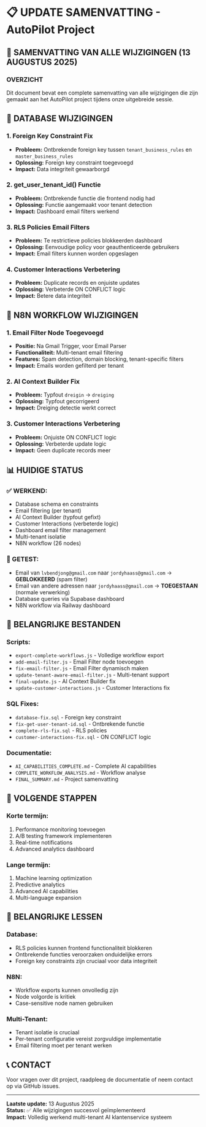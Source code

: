 # 📋 UPDATE SAMENVATTING - AutoPilot Project

## 🎯 SAMENVATTING VAN ALLE WIJZIGINGEN (13 AUGUSTUS 2025)

### **OVERZICHT**
Dit document bevat een complete samenvatting van alle wijzigingen die zijn gemaakt aan het AutoPilot project tijdens onze uitgebreide sessie.

## 🔧 DATABASE WIJZIGINGEN

### **1. Foreign Key Constraint Fix**
- **Probleem:** Ontbrekende foreign key tussen `tenant_business_rules` en `master_business_rules`
- **Oplossing:** Foreign key constraint toegevoegd
- **Impact:** Data integriteit gewaarborgd

### **2. get_user_tenant_id() Functie**
- **Probleem:** Ontbrekende functie die frontend nodig had
- **Oplossing:** Functie aangemaakt voor tenant detection
- **Impact:** Dashboard email filters werkend

### **3. RLS Policies Email Filters**
- **Probleem:** Te restrictieve policies blokkeerden dashboard
- **Oplossing:** Eenvoudige policy voor geauthenticeerde gebruikers
- **Impact:** Email filters kunnen worden opgeslagen

### **4. Customer Interactions Verbetering**
- **Probleem:** Duplicate records en onjuiste updates
- **Oplossing:** Verbeterde ON CONFLICT logic
- **Impact:** Betere data integriteit

## 🔧 N8N WORKFLOW WIJZIGINGEN

### **1. Email Filter Node Toegevoegd**
- **Positie:** Na Gmail Trigger, voor Email Parser
- **Functionaliteit:** Multi-tenant email filtering
- **Features:** Spam detection, domain blocking, tenant-specific filters
- **Impact:** Emails worden gefilterd per tenant

### **2. AI Context Builder Fix**
- **Probleem:** Typfout `dreigin` → `dreiging`
- **Oplossing:** Typfout gecorrigeerd
- **Impact:** Dreiging detectie werkt correct

### **3. Customer Interactions Verbetering**
- **Probleem:** Onjuiste ON CONFLICT logic
- **Oplossing:** Verbeterde update logic
- **Impact:** Geen duplicate records meer

## 📊 HUIDIGE STATUS

### **✅ WERKEND:**
- Database schema en constraints
- Email filtering (per tenant)
- AI Context Builder (typfout gefixt)
- Customer Interactions (verbeterde logic)
- Dashboard email filter management
- Multi-tenant isolatie
- N8N workflow (26 nodes)

### **🧪 GETEST:**
- Email van `lvbendjong@gmail.com` naar `jordyhaass@gmail.com` → **GEBLOKKEERD** (spam filter)
- Email van andere adressen naar `jordyhaass@gmail.com` → **TOEGESTAAN** (normale verwerking)
- Database queries via Supabase dashboard
- N8N workflow via Railway dashboard

## 📁 BELANGRIJKE BESTANDEN

### **Scripts:**
- `export-complete-workflows.js` - Volledige workflow export
- `add-email-filter.js` - Email Filter node toevoegen
- `fix-email-filter.js` - Email Filter dynamisch maken
- `update-tenant-aware-email-filter.js` - Multi-tenant support
- `final-update.js` - AI Context Builder fix
- `update-customer-interactions.js` - Customer Interactions fix

### **SQL Fixes:**
- `database-fix.sql` - Foreign key constraint
- `fix-get-user-tenant-id.sql` - Ontbrekende functie
- `complete-rls-fix.sql` - RLS policies
- `customer-interactions-fix.sql` - ON CONFLICT logic

### **Documentatie:**
- `AI_CAPABILITIES_COMPLETE.md` - Complete AI capabilities
- `COMPLETE_WORKFLOW_ANALYSIS.md` - Workflow analyse
- `FINAL_SUMMARY.md` - Project samenvatting

## 🎯 VOLGENDE STAPPEN

### **Korte termijn:**
1. Performance monitoring toevoegen
2. A/B testing framework implementeren
3. Real-time notifications
4. Advanced analytics dashboard

### **Lange termijn:**
1. Machine learning optimization
2. Predictive analytics
3. Advanced AI capabilities
4. Multi-language expansion

## 🔑 BELANGRIJKE LESSEN

### **Database:**
- RLS policies kunnen frontend functionaliteit blokkeren
- Ontbrekende functies veroorzaken onduidelijke errors
- Foreign key constraints zijn cruciaal voor data integriteit

### **N8N:**
- Workflow exports kunnen onvolledig zijn
- Node volgorde is kritiek
- Case-sensitive node namen gebruiken

### **Multi-Tenant:**
- Tenant isolatie is cruciaal
- Per-tenant configuratie vereist zorgvuldige implementatie
- Email filtering moet per tenant werken

## 📞 CONTACT

Voor vragen over dit project, raadpleeg de documentatie of neem contact op via GitHub issues.

---

**Laatste update:** 13 Augustus 2025  
**Status:** ✅ Alle wijzigingen succesvol geïmplementeerd  
**Impact:** Volledig werkend multi-tenant AI klantenservice systeem
